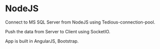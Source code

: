 NodeJS
======
Connect to MS SQL Server from NodeJS using Tedious-connection-pool.

Push the data from Server to Client using SocketIO.

App is built in AngularJS, Bootstrap.




